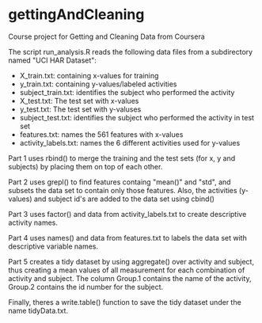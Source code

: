 # gettingAndCleaning  
Course project for Getting and Cleaning Data from Coursera  

The script run_analysis.R reads the following data files from a subdirectory named "UCI HAR Dataset":  
* X_train.txt: containing x-values for training 
* y_train.txt: containing y-values/labeled activities 
* subject_train.txt: identifies the subject who performed the activity 
* X_test.txt: The test set with x-values
* y_test.txt: The test set with y-valuses
* subject_test.txt: identifies the subject who performed the activity in test set
* features.txt: names the 561 features with x-values
* activity_labels.txt: names the 6 different activities used for y-values

Part 1 uses rbind() to merge the training and the test sets (for x, y and subjects) by placing them on top of each other.  

Part 2 uses grepl() to find features containg "mean()" and "std", and subsets the data set to contain only those features. Also, the activities (y-values) and subject id's are added to the data set using cbind()  

Part 3 uses factor() and data from activity_labels.txt to create descriptive activity names.  

Part 4 uses names() and data from features.txt to labels the data set with descriptive variable names.

Part 5 creates a tidy dataset by using aggregate() over activity and subject, thus creating a mean values of all measurement for each combination of activity and subject. The column Group.1 contains the name of the activity, Group.2 contains the id number for the subject.  

Finally, theres a write.table() function to save the tidy dataset under the name tidyData.txt.
